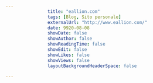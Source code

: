 ---
                title: "eallion.com"
                tags: [Blog, Sito personale]
                externalUrl: "http://www.eallion.com/"
                date: 9920-08-08
                showDate: false
                showAuthor: false
                showReadingTime: false
                showEdit: false
                showLikes: false
                showViews: false
                layoutBackgroundHeaderSpace: false
                ---


